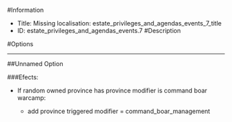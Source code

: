 #Information
 - Title: Missing localisation: estate_privileges_and_agendas_events_7_title
 - ID: estate_privileges_and_agendas_events.7
#Description

#Options

___
##Unnamed Option

###Efects:<ul><li>If random owned province has province modifier is command boar warcamp:</li><ul><li>add province triggered modifier = command_boar_management</li></ul></ul>
